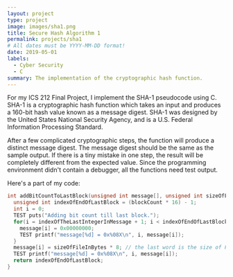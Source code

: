```yaml
---
layout: project
type: project
image: images/sha1.png
title: Secure Hash Algorithm 1
permalink: projects/sha1
# All dates must be YYYY-MM-DD format!
date: 2019-05-01
labels:
  - Cyber Security
  - C
summary: The implementation of the cryptographic hash function.
---
```


For my ICS 212 Final Project, I implement the SHA-1 pseudocode using C.  SHA-1 is a cryptographic hash function which takes an input and produces a 160-bit hash value known as a message digest. SHA-1 was designed by the United States National Security Agency, and is a U.S. Federal Information Processing Standard.

After a few complicated cryptographic steps, the function will produce a distinct message digest. The message digest should be the same as the sample output. If there is a tiny mistake in one step, the result will be completely different from the expected value. Since the programming environment didn't contain a debugger, all the functions need test output.

Here's a part of my code:

```C
int addBitCountToLastBlock(unsigned int message[], unsigned int sizeOfFileInBytes, int indexOfTheLastIntegerInMessage, unsigned int blockCount) {
  unsigned int indexOfEndOfLastBlock = (blockCount * 16) - 1;  
  int i = 0;
  TEST puts("Adding bit count till last block.");
  for(i = indexOfTheLastIntegerInMessage + 1; i < indexOfEndOfLastBlock; i++){
    message[i] = 0x00000000;
    TEST printf("message[%d] = 0x%08X\n", i, message[i]);
  }
  message[i] = sizeOfFileInBytes * 8; // the last word is the size of File in Bits
  TEST printf("message[%d] = 0x%08X\n", i, message[i]);
  return indexOfEndOfLastBlock;
}

```

